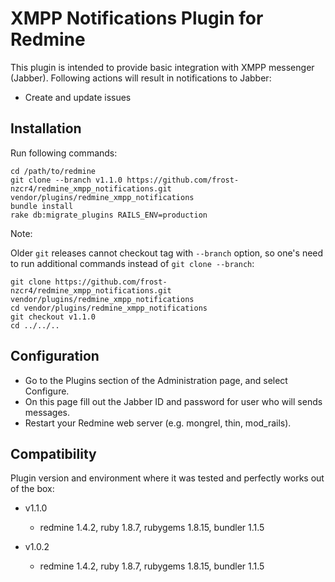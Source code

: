 # XMPP Notifications Plugin for Redmine

This plugin is intended to provide basic integration with XMPP messenger (Jabber).
Following actions will result in notifications to Jabber:

- Create and update issues

## Installation

Run following commands:

```ShellSession
cd /path/to/redmine
git clone --branch v1.1.0 https://github.com/frost-nzcr4/redmine_xmpp_notifications.git vendor/plugins/redmine_xmpp_notifications
bundle install
rake db:migrate_plugins RAILS_ENV=production
```

Note:

  Older `git` releases cannot checkout tag with `--branch` option, so one's need to run
  additional commands instead of `git clone --branch`:

```ShellSession
git clone https://github.com/frost-nzcr4/redmine_xmpp_notifications.git vendor/plugins/redmine_xmpp_notifications
cd vendor/plugins/redmine_xmpp_notifications
git checkout v1.1.0
cd ../../..
```

## Configuration

- Go to the Plugins section of the Administration page, and select Configure.
- On this page fill out the Jabber ID and password for user who will sends messages.
- Restart your Redmine web server (e.g. mongrel, thin, mod_rails).

## Compatibility

Plugin version and environment where it was tested and perfectly works out of the box:

- v1.1.0

  - redmine 1.4.2, ruby 1.8.7, rubygems 1.8.15, bundler 1.1.5

- v1.0.2

  - redmine 1.4.2, ruby 1.8.7, rubygems 1.8.15, bundler 1.1.5
